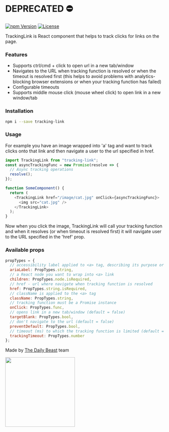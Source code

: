 # DEPRECATED ⛔

[![npm Version](https://img.shields.io/npm/v/tracking-link.svg)](https://www.npmjs.com/package/tracking-link) [![License](https://img.shields.io/npm/l/tracking-link.svg)](https://www.npmjs.com/package/tracking-link)

TrackingLink is React component that helps to track clicks for links on the page.

### Features

- Supports ctrl/cmd + click to open url in a new tab/window
- Navigates to the URL when tracking function is resolved or when the timeout is resolved first (this helps to avoid problems with analytics-blocking browser extensions or when your tracking function has failed)
- Configurable timeouts
- Supports middle mouse click (mouse wheel click) to open link in a new window/tab

### Installation

```bash
npm i --save tracking-link
```

### Usage

For example you have an image wrapped into 'a' tag and want to track clicks onto that link and then navigate a user to the url specified in href.

```javascript
import TrackingLink from "tracking-link";
const asyncTrackingFunc = new Promise(resolve => {
  // Async tracking operations
  resolve();
});

function SomeComponent() {
  return (
    <TrackingLink href="/image/cat.jpg" onClick={asyncTrackingFunc}>
      <img src="cat.jpg" />
    </TrackingLink>
  );
}
```

Now when you click the image, TrackingLink will call your tracking function and when it resolves (or when timeout is resolved first) it will navigate user to the URL specified in the 'href' prop.

### Available props

```javascript
propTypes = {
  // accessibility label applied to <a> tag, describing its purpose or destination for screen reader users
  ariaLabel: PropTypes.string,
  // a React node you want to wrap into <a> link
  children: PropTypes.node.isRequired,
  // href - url where navigate when tracking function is resolved
  href: PropTypes.string.isRequired,
  // className is applied to the <a> tag
  className: PropTypes.string,
  // tracking function must be a Promise instance
  onClick: PropTypes.func,
  // opens link in a new tab/window (default = false)
  targetBlank: PropTypes.bool,
  // don't navigate to the url (default = false)
  preventDefault: PropTypes.bool,
  // timeout (ms) to which the tracking function is limited (default = 500)
  trackingTimeout: PropTypes.number
};
```

Made by [The Daily Beast](https://thedailybeast.com) team

<img src="https://pbs.twimg.com/profile_images/862673271212441600/u_DNSQ_Q.jpg" width="220" />
